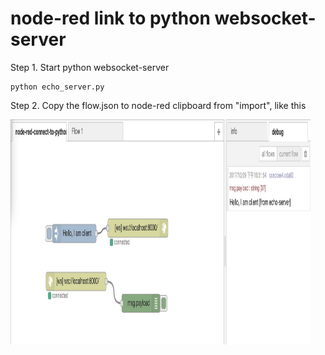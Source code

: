 # node-red link to python websocket-server

Step 1. Start python 
websocket-server
```
python echo_server.py
```

Step 2. Copy the flow.json to node-red clipboard from "import", like this

<img src="https://raw.githubusercontent.com/kbehouse/node-red-connect-to-python-websocket-server/master/websocket-flow.jpg" 
alt="Websocket-flow" width="480" height="360"  />

